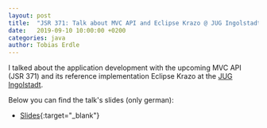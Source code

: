 ```yaml
---
layout: post
title:  "JSR 371: Talk about MVC API and Eclipse Krazo @ JUG Ingolstadt"
date:   2019-09-10 10:00:00 +0200
categories: java
author: Tobias Erdle
---
```


I talked about the application development with the upcoming MVC API (JSR 371) and its
reference implementation Eclipse Krazo at the [JUG Ingolstadt](https://www.jug-in.bayern).

Below you can find the talk's slides (only german):

- [Slides](https://speakerdeck.com/erdlet/vorschau-auf-webanwendungen-mit-mvc-1-dot-0-und-eclipse-krazo){:target="_blank"}

